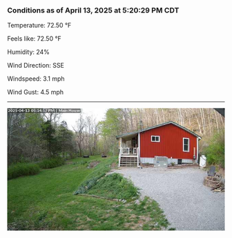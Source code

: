 ### Conditions as of April 13, 2025 at 5:20:29 PM CDT 

Temperature: 72.50 &deg;F

Feels like: 72.50 &deg;F

Humidity: 24%

Wind Direction: SSE

Windspeed: 3.1 mph

Wind Gust: 4.5 mph

---

<img src="./images/latest.jpeg"/>

